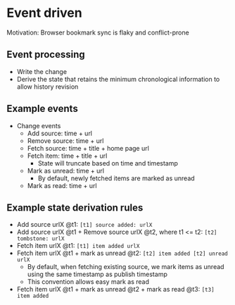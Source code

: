# Event driven

Motivation: Browser bookmark sync is flaky and conflict-prone

## Event processing

- Write the change
- Derive the state that retains the minimum chronological information to allow history revision

## Example events

- Change events
  - Add source: time + url
  - Remove source: time + url
  - Fetch source: time + title + home page url
  - Fetch item: time + title + url
    - State will truncate based on time and timestamp
  - Mark as unread: time + url
    - By default, newly fetched items are marked as unread
  - Mark as read: time + url

## Example state derivation rules

- Add source urlX @t1: `[t1] source added: urlX`
- Add source urlX @t1 + Remove source urlX @t2, where t1 <= t2: `[t2] tombstone: urlX`
- Fetch item urlX @t1: `[t1] item added urlX`
- Fetch item urlX @t1 + mark as unread @t2: `[t2] item added [t2] unread urlX`
  - By default, when fetching existing source, we mark items as unread using the same timestamp as publish timestamp
  - This convention allows easy mark as read
- Fetch item urlX @t1 + mark as unread @t2 + mark as read @t3: `[t3] item added`
